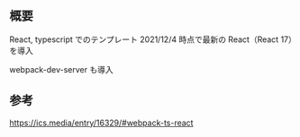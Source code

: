 ## 概要

React, typescript でのテンプレート
2021/12/4 時点で最新の React（React 17）を導入

webpack-dev-server も導入

## 参考

https://ics.media/entry/16329/#webpack-ts-react
